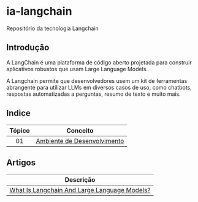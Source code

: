# ia-langchain
Repositório da tecnologia Langchain

## Introdução 
>
A LangChain é uma plataforma de código aberto projetada para construir aplicativos robustos que usam Large Language Models.
>
>
A Langchain permite que desenvolvedores usem um kit de ferramentas abrangente para utilizar LLMs em diversos casos de uso, como chatbots, respostas automatizadas a perguntas, resumo de texto e muito mais.
>

## Indice
>
| Tópico | Conceito                 |
|:------:|--------------------------|
| 01     | [Ambiente de Desenvolvimento](https://github.com/ricdtaveira/ia_langchain/tree/main/01-envdev)|

>
## Artigos 
| Descrição                |
|--------------------------|
|[What Is Langchain And Large Language Models?](https://dzone.com/articles/what-is-langchain-and-large-language-models)|
